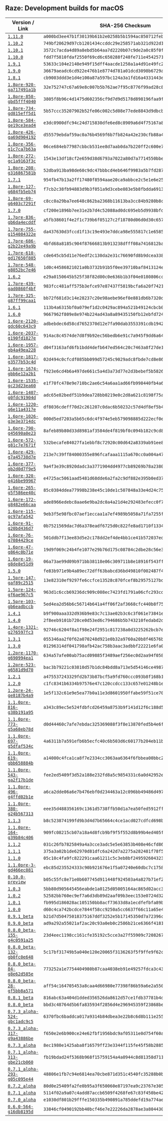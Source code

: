## Raze: Development builds for macOS

|Version / Link|SHA-256 Checksum|
|---|---|
|[`1.11.0`](https://github.com/alexey-lysiuk/raze-macos-devbuilds/releases/download/1.11.0/raze-1.11.0.zip)|`a000bd3ee47b1f30139b61b2e0258b5b1594ac850712febbb0353ae3bee690c5`|
|[`1.10.2`](https://github.com/alexey-lysiuk/raze-macos-devbuilds/releases/download/1.10.2/raze-1.10.2.zip)|`749bf20629d97cb1201434ccddc29e258571ab321d922d1dde4930488d0e7fff`|
|[`1.10.1`](https://github.com/alexey-lysiuk/raze-macos-devbuilds/releases/download/1.10.1/raze-1.10.1.zip)|`3572c7acda4d89a8ebd5b64aa7d2220b07c9de2a0c85f0f870bfed0e5877ec3a`|
|[`1.10.0`](https://github.com/alexey-lysiuk/raze-macos-devbuilds/releases/download/1.10.0/raze-1.10.0.zip)|`fdd7f5810fdaf2550f69cd6c650288f248fe711e45425715b22b73573c3df7e7`|
|[`1.9.1`](https://github.com/alexey-lysiuk/raze-macos-devbuilds/releases/download/1.9.1/raze-1.9.1.zip)|`53633c104e2140e949f15dff4aacde1250a1a4d91e49fc27e22478b79893db63`|
|[`1.9.0`](https://github.com/alexey-lysiuk/raze-macos-devbuilds/releases/download/1.9.0/raze-1.9.0.zip)|`36679aeadc6cd922e476b1e8774d781a01dcd3098b6729a6b1ef06f9d6872f4f`|
|[`1.8.1`](https://github.com/alexey-lysiuk/raze-macos-devbuilds/releases/download/1.8.1/raze-1.8.1.zip)|`cb9003ddd3e1d4e100a87a597bc124a3a1fd16a4331443e842f8afc08c5f718e`|
|[`1.8pre-920-ga717491a1b`](https://github.com/alexey-lysiuk/raze-macos-devbuilds/releases/download/1.8pre-920-ga717491a1b/raze-1.8pre-920-ga717491a1b.zip)|`32e752747c67a69e8c007b5b762ae7f95c8776f99ad28c8d4701786a1f029b41`|
|[`1.8pre-850-gbd5fff4040`](https://github.com/alexey-lysiuk/raze-macos-devbuilds/releases/download/1.8pre-850-gbd5fff4040/raze-1.8pre-850-gbd5fff4040.zip)|`3805f8b96c4d1475d602356cf9d7d9d5178d898196faa9f6597e0b8e1c45d946`|
|[`1.8pre-734-gd815eff5d1`](https://github.com/alexey-lysiuk/raze-macos-devbuilds/releases/download/1.8pre-734-gd815eff5d1/raze-1.8pre-734-gd815eff5d1.zip)|`5b57ccc35207902b52fe06c002c5d08e77ede8843d9dbcb67a60dd5022025a99`|
|[`1.8pre-584-ge19ce3ead4`](https://github.com/alexey-lysiuk/raze-macos-devbuilds/releases/download/1.8pre-584-ge19ce3ead4/raze-1.8pre-584-ge19ce3ead4.zip)|`e3dc0900dfc94c24d715830dfe6ed8c8909a6d4f75167a83f659186fe2cec0ad`|
|[`1.8pre-426-ga69d904192`](https://github.com/alexey-lysiuk/raze-macos-devbuilds/releases/download/1.8pre-426-ga69d904192/raze-1.8pre-426-ga69d904192.zip)|`d55579ebdaf59ac0a76b4569f6b7fb824a42e230cfb88a4f4bfbea4e7ddf8f6b`|
|[`1.8pre-356-g1c7ca7b63a`](https://github.com/alexey-lysiuk/raze-macos-devbuilds/releases/download/1.8pre-356-g1c7ca7b63a/raze-1.8pre-356-g1c7ca7b63a.zip)|`06ce684eb77987cbbcb531ee8d7aab0da7b220ff2c600e731a24427ccc7c15f3`|
|[`1.8pre-272-gc1a9163f3c`](https://github.com/alexey-lysiuk/raze-macos-devbuilds/releases/download/1.8pre-272-gc1a9163f3c/raze-1.8pre-272-gc1a9163f3c.zip)|`1543e13df18cf2e659d38d6793a7022a80d7a7714550bbe1dc72fcff2414d83a`|
|[`1.8pre-208-g316867581b`](https://github.com/alexey-lysiuk/raze-macos-devbuilds/releases/download/1.8pre-208-g316867581b/raze-1.8pre-208-g316867581b.zip)|`52dba913ba98de60c9dc47bbbcd4eb646f9983a5b7fd2870bef87b30b1714028`|
|[`1.7.1`](https://github.com/alexey-lysiuk/raze-macos-devbuilds/releases/download/1.7.1/raze-1.7.1.zip)|`954fb47b13a2ff17480f8594aae20ca9abbce2c5e1e6e25b8641bda645d5f01d`|
|[`1.8pre-127-g684fb5eb74`](https://github.com/alexey-lysiuk/raze-macos-devbuilds/releases/download/1.8pre-127-g684fb5eb74/raze-1.8pre-127-g684fb5eb74.zip)|`f7cb2c38fb94883d9b3f051a9d3cebe083e5b8fbdda6913b94c0a3b73b428370`|
|[`1.8pre-69-g6403c7291f`](https://github.com/alexey-lysiuk/raze-macos-devbuilds/releases/download/1.8pre-69-g6403c7291f/raze-1.8pre-69-g6403c7291f.zip)|`c8cc0a29ba7ee648c862ba2368b11613ba3cc84b9280b8cde0f66c847396ecc3`|
|[`1.7.0`](https://github.com/alexey-lysiuk/raze-macos-devbuilds/releases/download/1.7.0/raze-1.7.0.zip)|`cf200e1896b7ee31e2b7d4c52088ad0dc695eb5d9938bfde07e6c9a556e82a3d`|
|[`1.7pre-836-gb6da4ecddf`](https://github.com/alexey-lysiuk/raze-macos-devbuilds/releases/download/1.7pre-836-gb6da4ecddf/raze-1.7pre-836-gb6da4ecddf.zip)|`a5fb38601f4e2f1c739b6f05127c2f18780d06d0d30c65758b767471a76b4175`|
|[`1.7pre-755-g154084322e`](https://github.com/alexey-lysiuk/raze-macos-devbuilds/releases/download/1.7pre-755-g154084322e/raze-1.7pre-755-g154084322e.zip)|`da437630d3fccd1f13c19e493e7ddca98e555817c1e6585b3988e691c6ab3278`|
|[`1.7pre-686-g2b22e49a9b`](https://github.com/alexey-lysiuk/raze-macos-devbuilds/releases/download/1.7pre-686-g2b22e49a9b/raze-1.7pre-686-g2b22e49a9b.zip)|`4bfd68a8185c904f87666813b913238dfff08a7416812ba1d6927a2a81b3db4d`|
|[`1.7pre-610-gd17650f885`](https://github.com/alexey-lysiuk/raze-macos-devbuilds/releases/download/1.7pre-610-gd17650f885/raze-1.7pre-610-gd17650f885.zip)|`cde645cb5d11e76edf2c130da2e31c76690fd8b9dcea338172327782db383a7b`|
|[`1.7pre-548-g8052bc7e46`](https://github.com/alexey-lysiuk/raze-macos-devbuilds/releases/download/1.7pre-548-g8052bc7e46/raze-1.7pre-548-g8052bc7e46.zip)|`1d0c44586821021a0b3732b91b5f0ee39710baf8413124e5c78b027bc548afee`|
|[`1.6.2`](https://github.com/alexey-lysiuk/raze-macos-devbuilds/releases/download/1.6.2/raze-1.6.2.zip)|`e29a0150645b525f38f82d00c0e636b1b3f04e0180806ccd1ad9f849ba76d5a8`|
|[`1.7pre-439-gad0860f4bf`](https://github.com/alexey-lysiuk/raze-macos-devbuilds/releases/download/1.7pre-439-gad0860f4bf/raze-1.7pre-439-gad0860f4bf.zip)|`983fcc481aff575b3efce97e87437f5819bcfa6a20f7421770d3bdf85d2d479b`|
|[`1.7pre-325-g87ff99caa1`](https://github.com/alexey-lysiuk/raze-macos-devbuilds/releases/download/1.7pre-325-g87ff99caa1/raze-1.7pre-325-g87ff99caa1.zip)|`bb72f681d3c14e28237c20e98aebe96ef0e881db6b7320d265444c14b2df17a6`|
|[`1.6.1`](https://github.com/alexey-lysiuk/raze-macos-devbuilds/releases/download/1.6.1/raze-1.6.1.zip)|`113b4a6315bf0a079ef1d2c0429ac894a521b49124cbcb0bbed577e05d271ef4`|
|[`1.6.0`](https://github.com/alexey-lysiuk/raze-macos-devbuilds/releases/download/1.6.0/raze-1.6.0.zip)|`9667962f809e8e974b224ad43a8a89435150fb12ebfd724ebf3bc777ed67dace`|
|[`1.6pre-2120-gdc60c643c9`](https://github.com/alexey-lysiuk/raze-macos-devbuilds/releases/download/1.6pre-2120-gdc60c643c9/raze-1.6pre-2120-gdc60c643c9.zip)|`adbebdec6d58cd7652370d12e7fa90dab3553391cdb1942a4d1f59acc59a1c8a`|
|[`1.6pre-2037-g190fd1827e`](https://github.com/alexey-lysiuk/raze-macos-devbuilds/releases/download/1.6pre-2037-g190fd1827e/raze-1.6pre-2037-g190fd1827e.zip)|`914ac8c4574de7d8f9b92ec56bedb6e91c7a945f9dd6a64cde59c7bb73fd293a`|
|[`1.6pre-1957-gb4a49ea228`](https://github.com/alexey-lysiuk/raze-macos-devbuilds/releases/download/1.6pre-1957-gb4a49ea228/raze-1.6pre-1957-gb4a49ea228.zip)|`d04f3163afd6fb1bdd4defb647ed564c20c7463a8f27de127f6d9ee129522092`|
|[`1.6pre-1817-g3577b53c4d`](https://github.com/alexey-lysiuk/raze-macos-devbuilds/releases/download/1.6pre-1817-g3577b53c4d/raze-1.6pre-1817-g3577b53c4d.zip)|`02d494c0cfcdf085bb099d57245c9029adc8fbde7cd8e862fe28ea4ded324666`|
|[`1.6pre-1674-gbb6e12a2b1`](https://github.com/alexey-lysiuk/raze-macos-devbuilds/releases/download/1.6pre-1674-gbb6e12a2b1/raze-1.6pre-1674-gbb6e12a2b1.zip)|`f923e6cd4b6a497de661c5a4d3a73d77e2d3bebef5b5826b187c4eaf6ef2daaf`|
|[`1.6pre-1535-gc23d23ea60`](https://github.com/alexey-lysiuk/raze-macos-devbuilds/releases/download/1.6pre-1535-gc23d23ea60/raze-1.6pre-1535-gc23d23ea60.zip)|`e1f70fc478e9e710bc2ae6c54a6aa1ad66fb998440fb4a61e1d9ad1b663cd405`|
|[`1.6pre-1407-g0fdc91904d`](https://github.com/alexey-lysiuk/raze-macos-devbuilds/releases/download/1.6pre-1407-g0fdc91904d/raze-1.6pre-1407-g0fdc91904d.zip)|`adc65e82bedf51b9dea728bb0219e0c2d8a621c8198f75a53b286c3d93ffd0af`|
|[`1.6pre-1220-g6e11a4317e`](https://github.com/alexey-lysiuk/raze-macos-devbuilds/releases/download/1.6pre-1220-g6e11a4317e/raze-1.6pre-1220-g6e11a4317e.zip)|`df8036cdeff70d2c261207c0dac6b50232c57d4df8ef5b48db423d9ae9d16d0f`|
|[`1.6pre-1026-g3e3e3714dc`](https://github.com/alexey-lysiuk/raze-macos-devbuilds/releases/download/1.6pre-1026-g3e3e3714dc/raze-1.6pre-1026-g3e3e3714dc.zip)|`000d5ed7203a5b65c6dc4f974e5eb579098885d222ecf0eff1b2ab66699c1f6d`|
|[`1.6pre-790-g45690a0e23`](https://github.com/alexey-lysiuk/raze-macos-devbuilds/releases/download/1.6pre-790-g45690a0e23/raze-1.6pre-790-g45690a0e23.zip)|`8afeb89b80d33d8981af3584de4f819bf0c094b182c9cd8aa4b62a0a793edd48`|
|[`1.6pre-572-g81c7e7671f`](https://github.com/alexey-lysiuk/raze-macos-devbuilds/releases/download/1.6pre-572-g81c7e7671f/raze-1.6pre-572-g81c7e7671f.zip)|`532becafe84027fa1ebbf8c72920c00d642a8339ab91ee8f448253bca9c83fa6`|
|[`1.6pre-429-g7a45738d7e`](https://github.com/alexey-lysiuk/raze-macos-devbuilds/releases/download/1.6pre-429-g7a45738d7e/raze-1.6pre-429-g7a45738d7e.zip)|`213e7c39ff84000355e896fcafaaa1115a670cc0a004a47b5ae9b535ac502704`|
|[`1.6pre-377-gb2d0d7f9e5`](https://github.com/alexey-lysiuk/raze-macos-devbuilds/releases/download/1.6pre-377-gb2d0d7f9e5/raze-1.6pre-377-gb2d0d7f9e5.zip)|`9a4f3e39c8920dadc3a3771904dd4977cb89269b78a2380caf9a24fc8ae3cf33`|
|[`1.6pre-320-g416be99967`](https://github.com/alexey-lysiuk/raze-macos-devbuilds/releases/download/1.6pre-320-g416be99967/raze-1.6pre-320-g416be99967.zip)|`e4725ac5061aad5481d68dde6a2fa2c9df882e395b0ed37bf3782c85b4e0758b`|
|[`1.6pre-265-g5f586ee40c`](https://github.com/alexey-lysiuk/raze-macos-devbuilds/releases/download/1.6pre-265-g5f586ee40c/raze-1.6pre-265-g5f586ee40c.zip)|`85c0384ddea77998b238e45c10de1c507848a33e4d24c75876c6210114a17074`|
|[`1.6pre-172-g8482e66caa`](https://github.com/alexey-lysiuk/raze-macos-devbuilds/releases/download/1.6pre-172-g8482e66caa/raze-1.6pre-172-g8482e66caa.zip)|`ade8966edebc8aae6e9ba2dc0a4a21d4e292483efecc0f77429b4625ef5c2b34`|
|[`1.6pre-115-gc97afa542`](https://github.com/alexey-lysiuk/raze-macos-devbuilds/releases/download/1.6pre-115-gc97afa542/raze-1.6pre-115-gc97afa542.zip)|`9eb3f5e98fbc07aef1eccaa1a7ef4989b5058a71fa7255fc16e29c980a635066`|
|[`1.6pre-91-g20bd436d7`](https://github.com/alexey-lysiuk/raze-macos-devbuilds/releases/download/1.6pre-91-g20bd436d7/raze-1.6pre-91-g20bd436d7.zip)|`0b7521569dac7d6a378eadf6725d0c822fe8ad1710f13346ffa94bafe339ca4c`|
|[`1.6pre-76-g7084429ce`](https://github.com/alexey-lysiuk/raze-macos-devbuilds/releases/download/1.6pre-76-g7084429ce/raze-1.6pre-76-g7084429ce.zip)|`501ddb7f13ee83d5e2c178dd2ef4de4bb1ce41b572037ed0f6f73903b7d3a598`|
|[`1.6pre-47-g864c0b71e`](https://github.com/alexey-lysiuk/raze-macos-devbuilds/releases/download/1.6pre-47-g864c0b71e/raze-1.6pre-47-g864c0b71e.zip)|`19d9f069c24b4fe1077e29b76d175c08784c2dbe28c56e36284a910e9ac21fcb`|
|[`1.6pre-19-g8de8e51d9`](https://github.com/alexey-lysiuk/raze-macos-devbuilds/releases/download/1.6pre-19-g8de8e51d9/raze-1.6pre-19-g8de8e51d9.zip)|`06a73ae99d09b971bb38118e06c309711b8e18916f543ffae3d7ddf21d02ff18`|
|[`1.5.0`](https://github.com/alexey-lysiuk/raze-macos-devbuilds/releases/download/1.5.0/raze-1.5.0.zip)|`fe83b971e9b4a89ec72dff63babcd36bd49810f002487f456d3ceffc4ed89eb8`|
|[`1.5pre-147-gaf89c2515`](https://github.com/alexey-lysiuk/raze-macos-devbuilds/releases/download/1.5pre-147-gaf89c2515/raze-1.5pre-147-gaf89c2515.zip)|`13e82310ef9297fe6ccfce13528c870fcef8b29575127bdec22aea864acd1afa`|
|[`1.5pre-124-gf6ae967c5`](https://github.com/alexey-lysiuk/raze-macos-devbuilds/releases/download/1.5pre-124-gf6ae967c5/raze-1.5pre-124-gf6ae967c5.zip)|`963d1c6ccb69236dc909c008ec7423fd1791a06cfc293cd80783f0550da1b34f`|
|[`1.5pre-103-gb6eadbccb`](https://github.com/alexey-lysiuk/raze-macos-devbuilds/releases/download/1.5pre-103-gb6eadbccb/raze-1.5pre-103-gb6eadbccb.zip)|`5ed4ea2d56b6c56714b641a4ff06f2af3668cfc440b8f75e4fbdc08512f164e6`|
|[`1.4.1`](https://github.com/alexey-lysiuk/raze-macos-devbuilds/releases/download/1.4.1/raze-1.4.1.zip)|`b9f900aaa332d936b9e83c7c13ae02b3c6c3f061e73841e19444b5a127811563`|
|[`1.4.0`](https://github.com/alexey-lysiuk/raze-macos-devbuilds/releases/download/1.4.0/raze-1.4.0.zip)|`2f8eeb9101b720ce0d53ed6c794686b5b743210fedabd2db6348522d89af2f16`|
|[`1.4pre-1321-g276597fc3`](https://github.com/alexey-lysiuk/raze-macos-devbuilds/releases/download/1.4pre-1321-g276597fc3/raze-1.4pre-1321-g276597fc3.zip)|`92746c6204f8a1f98e24f2951c817238a0d3225262bcb7ebe3c99448e5b5b2ca`|
|[`1.3.1`](https://github.com/alexey-lysiuk/raze-macos-devbuilds/releases/download/1.3.1/raze-1.3.1.zip)|`055346aa2f0f62a070248d921e0b32a9760a20b8f46576b07b864a17d0579d7a`|
|[`1.3.0`](https://github.com/alexey-lysiuk/raze-macos-devbuilds/releases/download/1.3.0/raze-1.3.0.zip)|`01296314df041798afb42ac758b3aac3adbbf22221e6fa03480794e85f4b8cb6`|
|[`1.2pre-1170-g690994ea1`](https://github.com/alexey-lysiuk/raze-macos-devbuilds/releases/download/1.2pre-1170-g690994ea1/raze-1.2pre-1170-g690994ea1.zip)|`634a57afe00ab75acd09885f3489aef256ec0d2aa94f05815ddc29949ec9d09b`|
|[`1.2pre-523-g6581d9d70`](https://github.com/alexey-lysiuk/raze-macos-devbuilds/releases/download/1.2pre-523-g6581d9d70/raze-1.2pre-523-g6581d9d70.zip)|`bac3b79221c03810d57b1dc84bdd8a713e5d54146ce49873c0a266ef33367567`|
|[`1.2.1`](https://github.com/alexey-lysiuk/raze-macos-devbuilds/releases/download/1.2.1/raze-1.2.1.zip)|`a475537243329fd2b73b87bcf5a9fd760ccc093b8f168b13203874e795930ede`|
|[`1.2.0`](https://github.com/alexey-lysiuk/raze-macos-devbuilds/releases/download/1.2.0/raze-1.2.0.zip)|`c1fc8341b6334b97576e47c120ccdcc133c657e01248b1e48faf74036b008ae4`|
|[`1.2pre-24-ge8187b4a9`](https://github.com/alexey-lysiuk/raze-macos-devbuilds/releases/download/1.2pre-24-ge8187b4a9/raze-1.2pre-24-ge8187b4a9.zip)|`1e5f132c61e9e5ea77b0a11e3d8601950ffabe59f51ce70510f26d1fdd3650d2`|
|[`1.1.0pre-816-g38b191a95`](https://github.com/alexey-lysiuk/raze-macos-devbuilds/releases/download/1.1.0pre-816-g38b191a95/raze-1.1.0pre-816-g38b191a95.zip)|`a343c89ec5e524fdbfcd26459a8753b9f141d12f6c188d5f021660b433dba4cc`|
|[`1.1.0pre-773-g5a68eb78d`](https://github.com/alexey-lysiuk/raze-macos-devbuilds/releases/download/1.1.0pre-773-g5a68eb78d/raze-1.1.0pre-773-g5a68eb78d.zip)|`d0d44460c7afe7ebdac325369088f3f8e13870fed5b4e6f77d548b600b14955f`|
|[`1.1.0pre-697-g5dfaf534c`](https://github.com/alexey-lysiuk/raze-macos-devbuilds/releases/download/1.1.0pre-697-g5dfaf534c/raze-1.1.0pre-697-g5dfaf534c.zip)|`4a6311b7a591efb6b5ecfc40c6b503d6c60177b204eb11bf6d6c77da3bd94dd7`|
|[`1.1.0pre-619-gbb658884b`](https://github.com/alexey-lysiuk/raze-macos-devbuilds/releases/download/1.1.0pre-619-gbb658884b/raze-1.1.0pre-619-gbb658884b.zip)|`a14000c4fca1ca8f7e2334cc3063aa6364f6fbbea00bbc23023ad50e937776a2`|
|[`1.1.0pre-543-ga2f17b1de`](https://github.com/alexey-lysiuk/raze-macos-devbuilds/releases/download/1.1.0pre-543-ga2f17b1de/raze-1.1.0pre-543-ga2f17b1de.zip)|`fee2ed5409f3d52a188e232fd8a5c9854331c6a0d42952e97a0ef45aca50f4ca`|
|[`1.1.0pre-496-g4ffd02b1e`](https://github.com/alexey-lysiuk/raze-macos-devbuilds/releases/download/1.1.0pre-496-g4ffd02b1e/raze-1.1.0pre-496-g4ffd02b1e.zip)|`a6ca2dde06a6e7b476ebf0d234463a12c096bb49486d497c65d2f378b74af900`|
|[`1.1.0pre-380-g24b567313`](https://github.com/alexey-lysiuk/raze-macos-devbuilds/releases/download/1.1.0pre-380-g24b567313/raze-1.1.0pre-380-g24b567313.zip)|`eee35d488356169c1361d5738ffb50d1a7ea50fed5912ffe929d8d4ed9c894e7`|
|[`1.1.3`](https://github.com/alexey-lysiuk/raze-macos-devbuilds/releases/download/1.1.3/raze-1.1.3.zip)|`b8c523874199fd9b3d4d7b65664c4ce1acd027cdfcd698b30ab6d01abd7d674f`|
|[`1.1.0pre-164-g39b84c406`](https://github.com/alexey-lysiuk/raze-macos-devbuilds/releases/download/1.1.0pre-164-g39b84c406/raze-1.1.0pre-164-g39b84c406.zip)|`909fc08215cb07a18a4d8fcb9bf9f5f552d8b99b4ed405fd1a64b66220cc4b3e`|
|[`1.1.2`](https://github.com/alexey-lysiuk/raze-macos-devbuilds/releases/download/1.1.2/raze-1.1.2.zip)|`031c26fb7825849a4a3cce3adc5e5e63853b408e46cfd869903c7e3942273cb0`|
|[`1.1.1`](https://github.com/alexey-lysiuk/raze-macos-devbuilds/releases/download/1.1.1/raze-1.1.1.zip)|`375a3a02b1de62970d81dfc6a242d7a2275a282481f78f59f9aef3390402f1c1`|
|[`1.1.0`](https://github.com/alexey-lysiuk/raze-macos-devbuilds/releases/download/1.1.0/raze-1.1.0.zip)|`05c10c4fa9fc822291caa61211c5c3eb8bf24959260432343d663cdec5deb882`|
|[`1.1.0pre-3-gd466ec081`](https://github.com/alexey-lysiuk/raze-macos-devbuilds/releases/download/1.1.0pre-3-gd466ec081/raze-1.1.0pre-3-gd466ec081.zip)|`ebc85d235524333c90b921676e1f5a07240e60dbc7c1758e27ba3eceabc777e0`|
|[`0.10.0-preview`](https://github.com/alexey-lysiuk/raze-macos-devbuilds/releases/download/0.10.0-preview/raze-0.10.0-preview.zip)|`b05c55fc8e71e0b607745d911448f924503a4a827b71ef2a248049182bb84ffe`|
|[`1.0.3`](https://github.com/alexey-lysiuk/raze-macos-devbuilds/releases/download/1.0.3/raze-1.0.3.zip)|`5bb80d905645456eabde1a0125d05005164ac865d02acc38b84475de02205df7`|
|[`1.0.2`](https://github.com/alexey-lysiuk/raze-macos-devbuilds/releases/download/1.0.2/raze-1.0.2.zip)|`52582bb760ec9ef7a6d3db89d2aaf09b3eec153e0724d32c1bb4f8c4ce57bdb3`|
|[`1.0.1`](https://github.com/alexey-lysiuk/raze-macos-devbuilds/releases/download/1.0.1/raze-1.0.1.zip)|`fb995d186028ac105150bb8acf73633d8a1ecdfefbfa89bd0628efed3ede9a51`|
|[`1.0.0`](https://github.com/alexey-lysiuk/raze-macos-devbuilds/releases/download/1.0.0/raze-1.0.0.zip)|`d60c4ca742bcdce7844f58cc9250a5cc6637f66c11a65e48768fc84f58bfdb3c`|
|[`0.9.1_beta`](https://github.com/alexey-lysiuk/raze-macos-devbuilds/releases/download/0.9.1_beta/raze-0.9.1_beta.zip)|`b21d7d50475018375167ddf3252e5b17145350d7a72396c844c1ae38b7657ec2`|
|[`0.9.0_beta`](https://github.com/alexey-lysiuk/raze-macos-devbuilds/releases/download/0.9.0_beta/raze-0.9.0_beta.zip)|`ad9a292a55021af2ac20c93a0eb0c2586b21ce6366f41811d2a59ef11029e236`|
|[`0.8.0_beta-155-g4c0591a25`](https://github.com/alexey-lysiuk/raze-macos-devbuilds/releases/download/0.8.0_beta-155-g4c0591a25/raze-0.8.0_beta-155-g4c0591a25.zip)|`23d4eec1198cc161cfe35192c5cce3a27f55909c72082674375b2bd24f03732d`|
|[`0.8.0_beta-132-gb0fc0e648`](https://github.com/alexey-lysiuk/raze-macos-devbuilds/releases/download/0.8.0_beta-132-gb0fc0e648/raze-0.8.0_beta-132-gb0fc0e648.zip)|`5c17bf31749b5a040e120e20065f3136263f5f9ffe9f62cdc7a2db99a80b44c7`|
|[`0.8.0_beta-84-g8e62d585e`](https://github.com/alexey-lysiuk/raze-macos-devbuilds/releases/download/0.8.0_beta-84-g8e62d585e/raze-0.8.0_beta-84-g8e62d585e.zip)|`773252a1e7754404980b87caa4038eb91e49257fdca3c4369642a9cc39bad61f`|
|[`0.8.0_beta-28-gf5bb8a571`](https://github.com/alexey-lysiuk/raze-macos-devbuilds/releases/download/0.8.0_beta-28-gf5bb8a571/raze-0.8.0_beta-28-gf5bb8a571.zip)|`aff54c164705453a8caa4d66980e77398f86b59a6e2a550fb1df7848fd9c3127`|
|[`0.8.1_beta`](https://github.com/alexey-lysiuk/raze-macos-devbuilds/releases/download/0.8.1_beta/raze-0.8.1_beta.dmg)|`816abc63a404d1dded356526da8612d57ce1fdb37781b4d2db692494f948ebbe`|
|[`0.8.0_beta`](https://github.com/alexey-lysiuk/raze-macos-devbuilds/releases/download/0.8.0_beta/raze-0.8.0_beta.dmg)|`bbd3c48764d5b6fa835934f2856d4e296945359f23868befab57eb4be2847878`|
|[`0.7.3_alpha-524-gbc1adc9c5`](https://github.com/alexey-lysiuk/raze-macos-devbuilds/releases/download/0.7.3_alpha-524-gbc1adc9c5/raze-0.7.3_alpha-524-gbc1adc9c5.dmg)|`6370fbc6baddca017a9314b84dbea3e22b8c6d8b111e2552b3baaf72d05b9609`|
|[`0.7.3_alpha-317-g9a43886be`](https://github.com/alexey-lysiuk/raze-macos-devbuilds/releases/download/0.7.3_alpha-317-g9a43886be/raze-0.7.3_alpha-317-g9a43886be.dmg)|`f650e2e6b900ce24e62fbf1956bdc9af05311e0d754f60aea05a3a28e8399b7a`|
|[`0.7.3_alpha`](https://github.com/alexey-lysiuk/raze-macos-devbuilds/releases/download/0.7.3_alpha/raze-0.7.3_alpha.dmg)|`8ec1980e1425aba8f16579ff23e3344f115fe45f58b288597faddadb89757df3`|
|[`0.7.1_alpha-313-gbe21cb060`](https://github.com/alexey-lysiuk/raze-macos-devbuilds/releases/download/0.7.1_alpha-313-gbe21cb060/raze-0.7.1_alpha-313-gbe21cb060.dmg)|`fb19bdad24f5368b968f15759154a4a0944c8d81358d71187a1f4fd57633154e`|
|[`0.7.1_alpha-293-g05c095e44`](https://github.com/alexey-lysiuk/raze-macos-devbuilds/releases/download/0.7.1_alpha-293-g05c095e44/raze-0.7.1_alpha-293-g05c095e44.dmg)|`48806e1fb7c94e6814ea70cbe871d351c4540fc35288b0b7430ad29d176d5c75`|
|[`0.7.2_alpha`](https://github.com/alexey-lysiuk/raze-macos-devbuilds/releases/download/0.7.2_alpha/raze-0.7.2_alpha.dmg)|`80d0e25409fa2fe0b95a3f650060e87197ea9c23767e3056c7799f341782bbfa`|
|[`0.7.1_alpha`](https://github.com/alexey-lysiuk/raze-macos-devbuilds/releases/download/0.7.1_alpha/raze-0.7.1_alpha.dmg)|`5114f02a9a07c4add87accb6509f4268fe67c83f450be4251117c608ab4e8706`|
|[`0.7.0_alpha`](https://github.com/alexey-lysiuk/raze-macos-devbuilds/releases/download/0.7.0_alpha/raze-0.7.0_alpha.dmg)|`e1030df801b29fffe150335b490891a785ddefd19a774ae87eb076195e18cab6`|
|[`0.6.0-564-g16db8195d`](https://github.com/alexey-lysiuk/raze-macos-devbuilds/releases/download/0.6.0-564-g16db8195d/raze-0.6.0-564-g16db8195d.dmg)|`33846cf0490192bb40bcf46e7e22226da2878ae3a804430feb8aeb9097fbfd07`|
